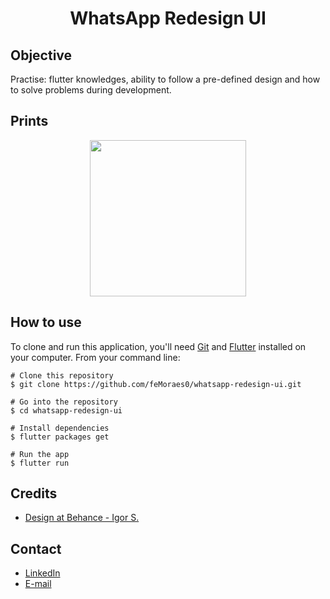 <h1 align="center">WhatsApp Redesign UI</h1>

## Objective
Practise: flutter knowledges, ability to follow a pre-defined design and how to solve problems during development.

## Prints
<p align="center">
  <img width="250" src="https://i.pinimg.com/originals/4d/b1/ea/4db1ea9661565b646c6130be53229d96.png"/>
</p>

<!-- ## Knowledges
>Explain or list what was used to create this project. -->

## How to use

To clone and run this application, you'll need [Git](https://git-scm.com/downloads) and [Flutter](https://flutter.dev/docs/get-started/install) installed on your computer. From your command line:

```
# Clone this repository
$ git clone https://github.com/feMoraes0/whatsapp-redesign-ui.git

# Go into the repository
$ cd whatsapp-redesign-ui

# Install dependencies
$ flutter packages get

# Run the app
$ flutter run
```

## Credits
 - [Design at Behance - Igor S.](https://www.behance.net/gallery/72309913/WhatsApp-Redesign)

## Contact
  - <a target="_blank" href="https://www.linkedin.com/in/fernando-moraes-48a26916a/">LinkedIn</a>
  - <a target="_blank" href="mailto:fernandomoraes.lopes@gmail.com">E-mail</a>